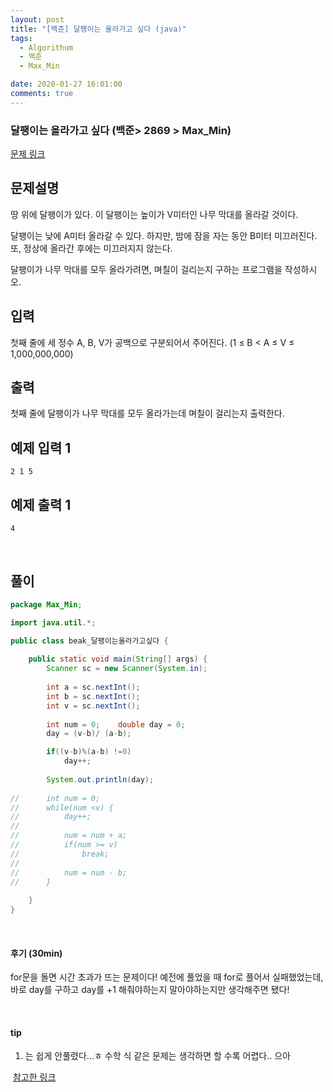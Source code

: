```yaml
---
layout: post
title: "[백준] 달팽이는 올라가고 싶다 (java)"
tags:
  - Algorithum
  - 백준
  - Max_Min

date: 2020-01-27 16:01:00
comments: true
---
```




###   달팽이는 올라가고 싶다 (백준> 2869 > Max_Min)

[문제 링크](https://www.acmicpc.net/problem/2869 )

## 문제설명

땅 위에 달팽이가 있다. 이 달팽이는 높이가 V미터인 나무 막대를 올라갈 것이다.

달팽이는 낮에 A미터 올라갈 수 있다. 하지만, 밤에 잠을 자는 동안 B미터 미끄러진다. 또, 정상에 올라간 후에는 미끄러지지 않는다.

달팽이가 나무 막대를 모두 올라가려면, 며칠이 걸리는지 구하는 프로그램을 작성하시오.

## 입력

첫째 줄에 세 정수 A, B, V가 공백으로 구분되어서 주어진다. (1 ≤ B < A ≤ V ≤ 1,000,000,000)

## 출력

첫째 줄에 달팽이가 나무 막대를 모두 올라가는데 며칠이 걸리는지 출력한다.

## 예제 입력 1

```
2 1 5
```

## 예제 출력 1

```
4
```

 

<br>

## 풀이

```java
package Max_Min;

import java.util.*;

public class beak_달팽이는올라가고싶다 {
	
	public static void main(String[] args) {
		Scanner sc = new Scanner(System.in);
		
		int a = sc.nextInt();
		int b = sc.nextInt();
		int v = sc.nextInt();
		
		int num = 0;	double day = 0;
		day = (v-b)/ (a-b);

		if((v-b)%(a-b) !=0)
			day++;
		
		System.out.println(day);
        
//      int num = 0;	
//		while(num <v) {
//			day++;
//			
//			num = num + a;
//			if(num >= v)
//				break;
//			
//			num = num - b;
//		}
        
	}
}

```

<br>

#### 후기 (30min)

for문을 돌면 시간 초과가 뜨는 문제이다! 예전에 풀었을 때 for로 풀어서 실패했었는데, 바로 day를 구하고 day를 +1 해줘야하는지 말아야하는지만 생각해주면 됐다!

<br>

#### tip

1. 는 쉽게 안풀렸다...ㅎ 수학 식 같은 문제는 생각하면 할 수록 어렵다.. 으아

​	[참고한 링크](https://yahohococo.tistory.com/28)

<br>